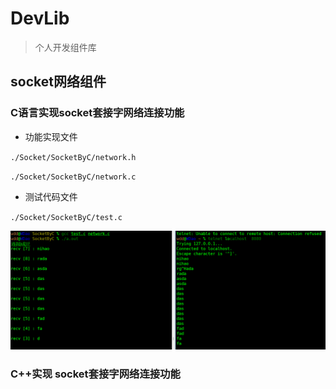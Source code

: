 # DevLib

> 个人开发组件库



## socket网络组件

###  C语言实现socket套接字网络连接功能

- 功能实现文件

` ./Socket/SocketByC/network.h `

` ./Socket/SocketByC/network.c `

- 测试代码文件

`./Socket/SocketByC/test.c`

![](./Socket/imgs/sockeTestByC.png)

###  C++实现 socket套接字网络连接功能


